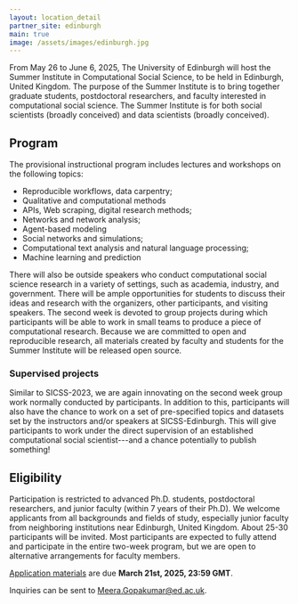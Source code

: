 ```yaml
---
layout: location_detail
partner_site: edinburgh
main: true
image: /assets/images/edinburgh.jpg
---
```


[//]: # (ORGANIZERS: Update the info to match your location. Add a site image to /assets/images/ and update the placeholder URL above to match it. See _data/2025/Edinburgh for yml files that control the header content, location info on general sites page, people lists, and sidebar.)

From May 26 to June 6, 2025, The University of Edinburgh will host the Summer Institute in Computational Social Science, to be held in Edinburgh, United Kingdom. The purpose of the Summer Institute is to bring together graduate students, postdoctoral researchers, and faculty interested in computational social science. The Summer Institute is for both social scientists (broadly conceived) and data scientists (broadly conceived).

## Program 
The provisional instructional program includes lectures and workshops on the following topics:
    
- Reproducible workflows, data carpentry;
- Qualitative and computational methods
- APIs, Web scraping, digital research methods;
- Networks and network analysis;
- Agent-based modeling
- Social networks and simulations;
- Computational text analysis and natural language processing;
- Machine learning and prediction

There will also be outside speakers who conduct computational social science research in a variety of settings, such as academia, industry, and government. There will be ample opportunities for students to discuss their ideas and research with the organizers, other participants, and visiting speakers. The second week is devoted to group projects during which participants will be able to work in small teams to produce a piece of computational research. Because we are committed to open and reproducible research, all materials created by faculty and students for the Summer Institute will be released open source.


### Supervised projects

Similar to SICSS-2023, we are again innovating on the second week group work normally conducted by participants. In addition to this, participants will also have the chance to work on a set of pre-specified topics and datasets set by the instructors and/or speakers at SICSS-Edinburgh. This will give participants to work under the direct supervision of an established computational social scientist---and a chance potentially to publish something!


## Eligibility
Participation is restricted to advanced Ph.D. students, postdoctoral researchers, and junior faculty (within 7 years of their Ph.D). We welcome applicants from all backgrounds and fields of study, especially junior faculty from neighboring institutions near Edinburgh, United Kingdom. About 25-30 participants will be invited. Most participants are expected to fully attend and participate in the entire two-week program, but we are open to alternative arrangements for faculty members. 

[Application materials](https://compsocialscience.github.io/summer-institute/2025/edinburgh/apply) are due **March 21st, 2025, 23:59 GMT**. 

Inquiries can be sent to [Meera.Gopakumar@ed.ac.uk](Meera.Gopakumar@ed.ac.uk).


[//]: # (ORGANIZERS: feel free to add a link to your application materials or your SICSS apply page above.)
